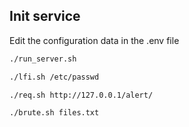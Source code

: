 
## Init service

Edit the configuration data in the .env file
```bash
./run_server.sh
```

```bash
./lfi.sh /etc/passwd
```

```bash
./req.sh http://127.0.0.1/alert/
```

```bash
./brute.sh files.txt
```